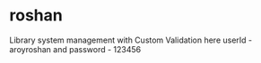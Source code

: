 # roshan
Library system management with Custom Validation here userId - aroyroshan and password - 123456
